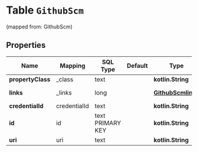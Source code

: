 
# Table `GithubScm`
(mapped from: GithubScm)

## Properties
Name | Mapping | SQL Type | Default | Type | Description | Notes
---- | ------- | -------- | ------- | ---- | ----------- | -----
**propertyClass** | _class | text |  | **kotlin.String** |  |  [optional]
**links** | _links | long |  | [**GithubScmlinks**](GithubScmlinks.md) |  |  [optional] [foreignkey]
**credentialId** | credentialId | text |  | **kotlin.String** |  |  [optional]
**id** | id | text PRIMARY KEY |  | **kotlin.String** |  |  [optional]
**uri** | uri | text |  | **kotlin.String** |  |  [optional]







